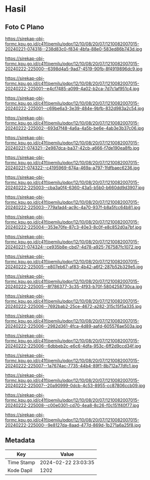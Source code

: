 # Hasil

## Foto C Plano

https://sirekap-obj-formc.kpu.go.id/c41f/pemilu/pdpr/12/10/08/20/07/1210082007015-20240221-074318--238d83c0-f834-4bfa-88e0-583ed86b743d.jpg

https://sirekap-obj-formc.kpu.go.id/c41f/pemilu/pdpr/12/10/08/20/07/1210082007015-20240222-225000--6398d4a5-9ad7-4519-90fb-8f4919896dc9.jpg

https://sirekap-obj-formc.kpu.go.id/c41f/pemilu/pdpr/12/10/08/20/07/1210082007015-20240222-225001--e4cf7485-a099-4a02-b2ca-7d7c1af951c4.jpg

https://sirekap-obj-formc.kpu.go.id/c41f/pemilu/pdpr/12/10/08/20/07/1210082007015-20240222-225001--c69be6a3-3e39-484e-9bfb-832d983a2c54.jpg

https://sirekap-obj-formc.kpu.go.id/c41f/pemilu/pdpr/12/10/08/20/07/1210082007015-20240222-225002--693d7f48-4a6a-4a5b-be6e-4ab3e3b37c06.jpg

https://sirekap-obj-formc.kpu.go.id/c41f/pemilu/pdpr/12/10/08/20/07/1210082007015-20240221-074321--2e987dca-ba37-42cb-a666-f7de190ea8fb.jpg

https://sirekap-obj-formc.kpu.go.id/c41f/pemilu/pdpr/12/10/08/20/07/1210082007015-20240221-074322--c4195969-674a-469a-a797-1fdfbaec6236.jpg

https://sirekap-obj-formc.kpu.go.id/c41f/pemilu/pdpr/12/10/08/20/07/1210082007015-20240222-225003--cba3a0f4-6360-43a5-b5b0-b660dd9d3907.jpg

https://sirekap-obj-formc.kpu.go.id/c41f/pemilu/pdpr/12/10/08/20/07/1210082007015-20240222-225003--779a1ad4-ac9c-4a70-937f-b8a5fcc64b81.jpg

https://sirekap-obj-formc.kpu.go.id/c41f/pemilu/pdpr/12/10/08/20/07/1210082007015-20240222-225004--353e70fe-87c3-40e3-8c0f-e8c852d0a7bf.jpg

https://sirekap-obj-formc.kpu.go.id/c41f/pemilu/pdpr/12/10/08/20/07/1210082007015-20240221-074324--ce935b8e-cbd7-4d78-a925-767587fc1072.jpg

https://sirekap-obj-formc.kpu.go.id/c41f/pemilu/pdpr/12/10/08/20/07/1210082007015-20240222-225005--e807eb67-af83-4b42-a6f2-287b52b329e5.jpg

https://sirekap-obj-formc.kpu.go.id/c41f/pemilu/pdpr/12/10/08/20/07/1210082007015-20240222-225005--8f786377-3c35-4f93-b70f-5804258730ca.jpg

https://sirekap-obj-formc.kpu.go.id/c41f/pemilu/pdpr/12/10/08/20/07/1210082007015-20240222-225006--7692bab2-25ce-4672-a282-315c15f5a335.jpg

https://sirekap-obj-formc.kpu.go.id/c41f/pemilu/pdpr/12/10/08/20/07/1210082007015-20240222-225006--2982d361-4fca-4d89-aafd-605576ae503a.jpg

https://sirekap-obj-formc.kpu.go.id/c41f/pemilu/pdpr/12/10/08/20/07/1210082007015-20240222-225006--6dbbeb2c-e6c6-4dfa-953c-6ff2d9ccd34f.jpg

https://sirekap-obj-formc.kpu.go.id/c41f/pemilu/pdpr/12/10/08/20/07/1210082007015-20240222-225007--1a7674ac-7735-44b4-89f1-8b712a77dfc1.jpg

https://sirekap-obj-formc.kpu.go.id/c41f/pemilu/pdpr/12/10/08/20/07/1210082007015-20240222-225007--20a90999-0dcb-4c53-8955-cc87806ccb09.jpg

https://sirekap-obj-formc.kpu.go.id/c41f/pemilu/pdpr/12/10/08/20/07/1210082007015-20240222-225008--c00e0301-cd70-4ea8-8c26-f0c151f40f77.jpg

https://sirekap-obj-formc.kpu.go.id/c41f/pemilu/pdpr/12/10/08/20/07/1210082007015-20240222-225000--9e8127da-8aad-477d-869d-1b271a6a25f8.jpg


## Metadata

| Key        | Value               |
| ---------- | ------------------- |
| Time Stamp | 2024-02-22 23:03:35 |
| Kode Dapil | 1202                |



